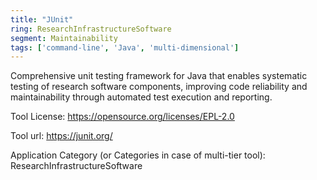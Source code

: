 ```yaml
---
title: "JUnit"
ring: ResearchInfrastructureSoftware
segment: Maintainability
tags: ['command-line', 'Java', 'multi-dimensional']
---
```

Comprehensive unit testing framework for Java that enables systematic testing of research software components, improving code reliability and maintainability through automated test execution and reporting.

Tool License: https://opensource.org/licenses/EPL-2.0

Tool url: https://junit.org/

Application Category (or Categories in case of multi-tier tool): ResearchInfrastructureSoftware
